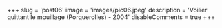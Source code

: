 +++
slug = 'post06'
image = 'images/pic06.jpeg'
description = 'Voilier quittant le mouillage (Porquerolles) - 2004'
disableComments = true
+++